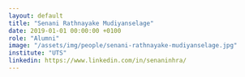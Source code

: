```yaml
---
layout: default
title: "Senani Rathnayake Mudiyanselage"
date: 2019-01-01 00:00:00 +0100
role: "Alumni"
image: "/assets/img/people/senani-rathnayake-mudiyanselage.jpg"
institute: "UTS"
linkedin: https://www.linkedin.com/in/senaninhra/
---
```

